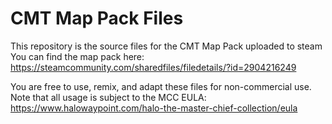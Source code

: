 # CMT Map Pack Files
This repository is the source files for the CMT Map Pack uploaded to steam
You can find the map pack here: https://steamcommunity.com/sharedfiles/filedetails/?id=2904216249

You are free to use, remix, and adapt these files for non-commercial use. Note that all usage is subject to the MCC EULA: https://www.halowaypoint.com/halo-the-master-chief-collection/eula
